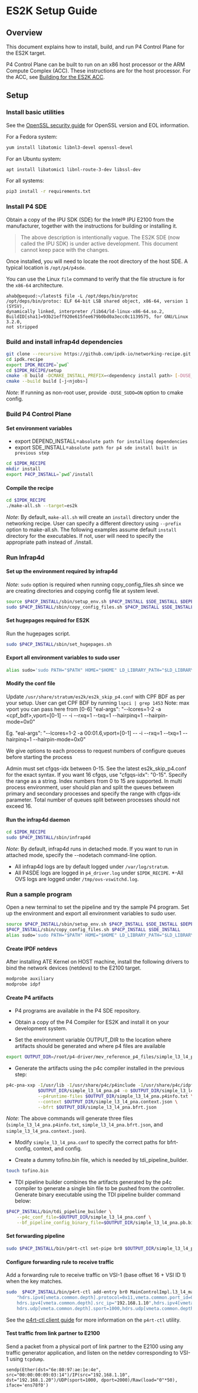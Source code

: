 # ES2K Setup Guide

## Overview

This document explains how to install, build, and run P4 Control Plane
for the ES2K target.

P4 Control Plane can be built to run on an x86 host processor or the ARM
Compute Complex (ACC). These instructions are for the host processor.
For the ACC, see [Building for the ES2K ACC](/guides/building-for-es2k-acc).

## Setup

### Install basic utilities

See the [OpenSSL security guide](/guides/security/openssl-guide.md)
for OpenSSL version and EOL information.

For a Fedora system:

```bash
yum install libatomic libnl3-devel openssl-devel
```

For an Ubuntu system:

```bash
apt install libatomic1 libnl-route-3-dev libssl-dev
```

For all systems:

```bash
pip3 install -r requirements.txt
```

### Install P4 SDE

Obtain a copy of the IPU SDK (SDE) for the Intel&reg; IPU E2100 from the
manufacturer, together with the instructions for building or installing it.

> The above description is intentionally vague.
The ES2K SDE (now called the IPU SDK) is under active development.
This document cannot keep pace with the changes.

Once installed, you will need to locate the root directory of the host SDE.
A typical location is `/opt/p4/p4sde`.

You can use the Linux `file` command to verify that the file structure
is for the `x86-64` architecture.

```text
ahab@pequod:~/latest$ file -L /opt/deps/bin/protoc
/opt/deps/bin/protoc: ELF 64-bit LSB shared object, x86-64, version 1 (SYSV),
dynamically linked, interpreter /lib64/ld-linux-x86-64.so.2,
BuildID[sha1]=93b21eff920e615fee679b0bd0a3ecc0c1139575, for GNU/Linux 3.2.0,
not stripped
```

### Build and install infrap4d dependencies

```bash
git clone --recursive https://github.com/ipdk-io/networking-recipe.git ipdk.recipe
cd ipdk.recipe
export IPDK_RECIPE=`pwd`
cd $IPDK_RECIPE/setup
cmake -B build -DCMAKE_INSTALL_PREFIX=<dependency install path> [-DUSE_SUDO=ON]
cmake --build build [-j<njobs>]
```

*Note*: If running as non-root user, provide `-DUSE_SUDO=ON` option to cmake
config.

### Build P4 Control Plane

#### Set environment variables

- export DEPEND_INSTALL=`absolute path for installing dependencies`
- export SDE_INSTALL=`absolute path for p4 sde install built in previous step`

```bash
cd $IPDK_RECIPE
mkdir install
export P4CP_INSTALL=`pwd`/install
```

#### Compile the recipe

```bash
cd $IPDK_RECIPE
./make-all.sh --target=es2k
```

*Note*: By default, `make-all.sh` will create an `install` directory under the
networking recipe. User can specify a different directory using `--prefix`
option to make-all.sh. The following examples assume default `install`
directory for the executables. If not, user will need to specify the
appropriate path instead of ./install.

### Run Infrap4d

#### Set up the environment required by infrap4d

*Note*: `sudo` option is required when running copy_config_files.sh since
we are creating directories and copying config file at system level.

```bash
source $P4CP_INSTALL/sbin/setup_env.sh $P4CP_INSTALL $SDE_INSTALL $DEPEND_INSTALL
sudo $P4CP_INSTALL/sbin/copy_config_files.sh $P4CP_INSTALL $SDE_INSTALL
```

#### Set hugepages required for ES2K

Run the hugepages script.

```bash
sudo $P4CP_INSTALL/sbin/set_hugepages.sh
```

#### Export all environment variables to sudo user

```bash
alias sudo='sudo PATH="$PATH" HOME="$HOME" LD_LIBRARY_PATH="$LD_LIBRARY_PATH" SDE_INSTALL="$SDE_INSTALL"'
```

#### Modify the conf file

Update `/usr/share/stratum/es2k/es2k_skip_p4.conf` with CPF BDF as per your setup.
User can get CPF BDF by running `lspci | grep 1453`
Note: max vport you can pass here from [0-6] "eal-args": "--lcores=1-2 -a <cpf_bdf>,vport=[0-1] -- -i --rxq=1 --txq=1 --hairpinq=1 --hairpin-mode=0x0"

Eg. "eal-args": "--lcores=1-2 -a 00:01.6,vport=[0-1] -- -i --rxq=1 --txq=1 --hairpinq=1 --hairpin-mode=0x0"

We give options to each process to request numbers of configure queues before starting the process

Admin must set cfgqs-idx between 0-15. See the latest es2k_skip_p4.conf for the exact syntax.
If you want 16 cfgqs, use "cfgqs-idx": "0-15". Specify the range as a string. Index numbers from 0 to 15 are supported.
In multi process environment, user should plan and split the queues between primary and secondary processes and specify
the range with cfgqs-idx parameter. Total number of queues split between processes should not exceed 16.

#### Run the infrap4d daemon

```bash
cd $IPDK_RECIPE
sudo $P4CP_INSTALL/sbin/infrap4d
```

*Note*: By default, infrap4d runs in detached mode. If you want to run in
attached mode, specify the --nodetach command-line option.

- All infrap4d logs are by default logged under `/var/log/stratum`.
- All P4SDE logs are logged in `p4_driver.log` under `$IPDK_RECIPE`.
*-All OVS logs are logged under `/tmp/ovs-vswitchd.log`.

### Run a sample program

Open a new terminal to set the pipeline and try the sample P4 program.
Set up the environment and export all environment variables to sudo user.

```bash
source $P4CP_INSTALL/sbin/setup_env.sh $P4CP_INSTALL $SDE_INSTALL $DEPEND_INSTALL
$P4CP_INSTALL/sbin/copy_config_files.sh $P4CP_INSTALL $SDE_INSTALL
alias sudo='sudo PATH="$PATH" HOME="$HOME" LD_LIBRARY_PATH="$LD_LIBRARY_PATH" SDE_INSTALL="$SDE_INSTALL"'
```

#### Create IPDF netdevs

After installing ATE Kernel on HOST machine, install the following drivers
to bind the network devices (netdevs) to the E2100 target.

```bash
modprobe auxiliary 
modprobe idpf
```

#### Create P4 artifacts

- P4 programs are available in the P4 SDE repository.

- Obtain a copy of the P4 Compiler for ES2K and install it on your
  development system.

- Set the environment variable OUTPUT_DIR to the location where artifacts
  should be generated and where p4 files are available

```bash
export OUTPUT_DIR=/root/p4-driver/mev_reference_p4_files/simple_l3_l4_pna
```

- Generate the artifacts using the p4c compiler installed in the previous step:

```bash
p4c-pna-xxp -I/usr/lib -I/usr/share/p4c/p4include -I/usr/share/p4c/idpf-lib \
            $OUTPUT_DIR/simple_l3_l4_pna.p4 -o $OUTPUT_DIR/simple_l3_l4_pna.s \
            --p4runtime-files $OUTPUT_DIR/simple_l3_l4_pna.p4info.txt \
            --context $OUTPUT_DIR/simple_l3_l4_pna.context.json \
            --bfrt $OUTPUT_DIR/simple_l3_l4_pna.bfrt.json
```

*Note*: The above commands will generate three files
(`simple_l3_l4_pna.p4info.txt`, `simple_l3_l4_pna.bfrt.json`, and
`simple_l3_l4_pna.context.json`).

- Modify `simple_l3_l4_pna.conf` to specify the correct paths for
  bfrt-config, context, and config.

- Create a dummy tofino.bin file, which is needed by tdi_pipeline_builder.

```bash
touch tofino.bin
```

- TDI pipeline builder combines the artifacts generated by the p4c compiler
  to generate a single bin file to be pushed from the controller.
  Generate binary executable using the TDI pipeline builder command below:

```bash
$P4CP_INSTALL/bin/tdi_pipeline_builder \
    --p4c_conf_file=$OUTPUT_DIR/simple_l3_l4_pna.conf \
    --bf_pipeline_config_binary_file=$OUTPUT_DIR/simple_l3_l4_pna.pb.bin
```

#### Set forwarding pipeline

```bash
sudo $P4CP_INSTALL/bin/p4rt-ctl set-pipe br0 $OUTPUT_DIR/simple_l3_l4_pna.pb.bin $OUTPUT_DIR/simple_l3_l4_pna.p4info.txt
```

#### Configure forwarding rule to receive traffic

Add a forwarding rule to receive traffic on VSI-1 (base offset 16 + VSI ID 1) \
when the key matches.

```bash
sudo  $P4CP_INSTALL/bin/p4rt-ctl add-entry br0 MainControlImpl.l3_l4_match_rx \
    "hdrs.ipv4[vmeta.common.depth].protocol=0x11,vmeta.common.port_id=0,istd.direction=0,
    hdrs.ipv4[vmeta.common.depth].src_ip="192.168.1.10",hdrs.ipv4[vmeta.common.depth].dst_ip="192.168.1.20",
    hdrs.udp[vmeta.common.depth].sport=1000,hdrs.udp[vmeta.common.depth].dport=2000,action=MainControlImpl.send(17)"
```

See the [p4rt-ctl client guide](/clients/p4rt-ctl.rst) for more information
on the `p4rt-ctl` utility.

#### Test traffic from link partner to E2100

Send a packet from a physical port of link partner to the E2100 using any
traffic generator application, and listen on the netdev corresponding to VSI-1
using `tcpdump`.

```text
sendp(Ether(dst="6e:80:97:ae:1e:4e", src="00:00:00:09:03:14")/IP(src="192.168.1.10", dst="192.168.1.20")/UDP(sport=1000, dport=2000)/Raw(load="0"*50), iface='ens78f0')
```
